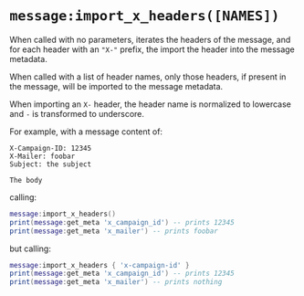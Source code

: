 # `message:import_x_headers([NAMES])`

When called with no parameters, iterates the headers of the message, and for
each header with an `"X-"` prefix, the import the header into the message
metadata.

When called with a list of header names, only those headers, if present in the
message, will be imported to the message metadata.

When importing an `X-` header, the header name is normalized to lowercase and
`-` is transformed to underscore.

For example, with a message content of:

```
X-Campaign-ID: 12345
X-Mailer: foobar
Subject: the subject

The body
```

calling:

```lua
message:import_x_headers()
print(message:get_meta 'x_campaign_id') -- prints 12345
print(message:get_meta 'x_mailer') -- prints foobar
```

but calling:

```lua
message:import_x_headers { 'x-campaign-id' }
print(message:get_meta 'x_campaign_id') -- prints 12345
print(message:get_meta 'x_mailer') -- prints nothing
```
